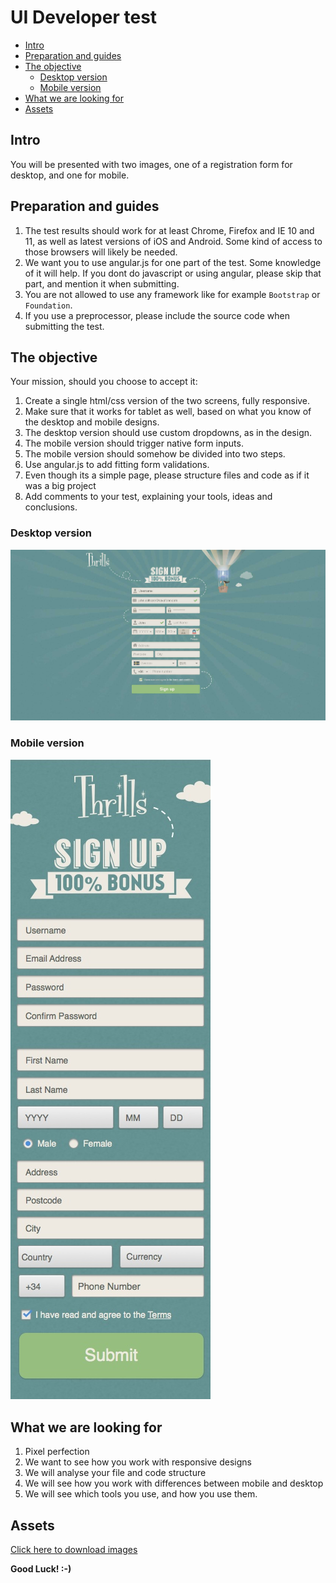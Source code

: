 # UI Developer test

* [Intro](#intro)
* [Preparation and guides](#preparation-and-guides)
* [The objective](#the-objective)
    * [Desktop version](#desktop-version)
    * [Mobile version](#mobile-version)
* [What we are looking for](#what-we-are-looking-for)
* [Assets](#assets)


## Intro


You will be presented with two images, one of a registration form for desktop, and one for mobile.

## Preparation and guides
1. The test results should work for at least Chrome, Firefox and IE 10 and 11, as well as latest versions of iOS and Android.
    Some kind of access to those browsers will likely be needed.
2. We want you to use angular.js for one part of the test. Some knowledge of it will help. If you dont do javascript or using angular, please skip that part, and mention it when submitting.
4. You are not allowed to use any framework like for example `Bootstrap` or `Foundation`.
5. If you use a preprocessor, please include the source code when submitting the test.


## The objective

Your mission, should you choose to accept it:

1. Create a single html/css version of the two screens, fully responsive.
2. Make sure that it works for tablet as well, based on what you know of the desktop and mobile designs.
2. The desktop version should use custom dropdowns, as in the design.
3. The mobile version should trigger native form inputs.
3. The mobile version should somehow be divided into two steps.
4. Use angular.js to add fitting form validations.
4. Even though its a simple page, please structure files and code as if it was a big project
5. Add comments to your test, explaining your tools, ideas and conclusions.

### Desktop version
![Desktop](images/desktop.jpg)

### Mobile version
![Mobile](images/mobile.jpg)

## What we are looking for
1. Pixel perfection
2. We want to see how you work with responsive designs
3. We will analyse your file and code structure
4. We will see how you work with differences between mobile and desktop
5. We will see which tools you use, and how you use them.

## Assets
[Click here to download images](https://github.com/betit/tests/raw/master/ui-developer/assets.zip)

**Good Luck! :-)**
